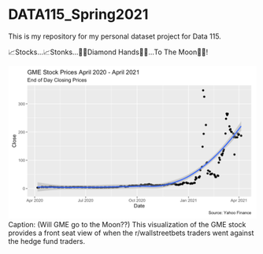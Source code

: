 # DATA115_Spring2021

This is my repository for my personal dataset project for Data 115. 

📈Stocks...📈Stonks...💎🤲Diamond Hands💎🤲...To The Moon🚀🚀!

<img src = "https://raw.githubusercontent.com/Q-oro/DATA115_Spring2021/main/GME_Stock_Closing_Prices.png">
Caption: (Will GME go to the Moon??) This visualization of the GME stock provides a front seat view of when the r/wallstreetbets traders went against the hedge fund traders.
